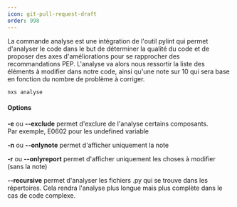 ```yaml
---
icon: git-pull-request-draft
order: 998
---
```

La commande analyse est une intégration de l'outil pylint qui permet d'analyser le code dans le but de déterminer la qualité du code et de proposer des axes d'améliorations pour se rapprocher des recommandations PEP.
L'analyse va alors nous ressortir la liste des éléments à modifier dans notre code, ainsi qu'une note sur 10 qui sera base en fonction du nombre de problème à corriger.

```console
nxs analyse
```

#### Options

**-e** ou **--exclude** permet d'exclure de l'analyse certains composants.<br>
Par exemple, E0602 pour les undefined variable<br>

**-n** ou **--onlynote** permet d'afficher uniquement la note<br>

**-r** ou **--onlyreport** permet d'afficher uniquement les choses à modifier (sans la note)<br>

**--recursive** permet d'analyser les fichiers .py qui se trouve dans les répertoires.
Cela rendra l'analyse plus longue mais plus complète dans le cas de code complexe.<br>